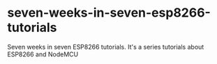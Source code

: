 # seven-weeks-in-seven-esp8266-tutorials
Seven weeks in seven ESP8266 tutorials. It's a series tutorials about ESP8266 and NodeMCU
